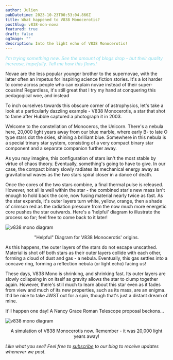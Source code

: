 ```yaml
---
author: Julien
pubDatetime: 2023-10-23T00:53:04.866Z
title: What happened to V838 Monocerotis?
postSlug: v838-mon-nova
featured: true
draft: false
ogImage: ""
description: Into the light echo of V838 Monocerotis!
---
```


<span style="color:rgb(137, 220, 235)"><i>I'm trying something new. See the amount of blogs drop - but their quality increase, hopefully. Tell me how this flows!</i></span>

Novae are the less popular younger brother to the supernovae, with the latter often an impetus for inspiring science fiction stories. It's a lot harder to come across people who can explain novae instead of their super-cousins! Regardless, it's still great that I try my hand at conquering this pedagogical woe, and instead

To inch ourselves towards this obscure corner of astrophysics, let's take a look at a particularly dazzling example - V838 Monocerotis, a star that shot to fame after Hubble captured a photograph it in 2003.

Welcome to the constellation of Monoceros, the Unicorn. There's a nebula here, 20,000 light years away from our blue marble, where early B- to late O type stars dot the skies, shining a brilliant blue. Somewhere in this nebula is a special trinary star system, consisting of a very compact binary star component and a separate companion further away.

As you may imagine, this configuration of stars isn't the most stable by virtue of chaos theory. Eventually, something's going to have to give. In our case, the compact binary slowly radiates its mechanical energy away as gravitational waves as the two stars spiral closer in a dance of death.

Once the cores of the two stars combine, a final thermal pulse is released. However, not all is well within the star - the combined star's new mass isn't enough to hold back the core, now fusing material nearly twice as fast. As the star expands, it's outer layers turn white, yellow, orange, then a shade of crimson red as the radiation pressure from the now much more energetic core pushes the star outwards. Here's a 'helpful' diagram to illustrate the process so far; feel free to come back to it later!

![v838 mono diagram](/blog-images/v838_monocerotis_actual_diagram.excalidraw.png)

<figcaption style="text-align: center">"Helpful" Diagram for V838 Monocerotis' origins.</figcaption>

As this happens, the outer layers of the stars do not escape unscathed. Material is shot off both stars as their outer layers collide with each other, forming a cloud of dust and gas - a nebula. Eventually, this gas settles into a concave ring, forming a reflection nebula (or light echo) facing us!

These days, V838 Mono is shrinking, and shrinking fast. Its outer layers are slowly collapsing in on itself as gravity allows the star to clump together again. However, there's still much to learn about this star even as it fades from view and much of its new properties, such as its mass, are an enigma. It'd be nice to take JWST out for a spin, though that's just a distant dream of mine.

It'll happen one day! A Nancy Grace Roman Telescope proposal beckons...

![v838 mono diagram](/blog-images/v838mon_sim.jpeg)

<figcaption style="text-align: center">A simulation of V838 Monocerotis now. Remember - it was 20,000 light years away!</figcaption>

_Like what you see? Feel free to [subscribe](https://thespacer-blog.netlify.app/subscribe/) to our blog to receive updates whenever we post._
